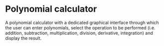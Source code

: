 # Polynomial calculator
A polynomial calculator with a dedicated graphical interface through which the user can enter polynomials, select the operation to be performed (i.e. addition, subtraction, multiplication, division, derivative, integration) and display the result.
